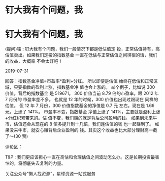 # 钉大我有个问题，我

# 钉大我有个问题，我

(提问)铭 : 钉大我有个问题，我们一般情况下都是低估值定 投，正常估值持有，高估值卖出。如果我们定投的指数基金 一直在低估与正常估值之间徘徊的话，我们的收益，大概率 不会太好吧！

2019-07-31

回答：指数基金净值=市盈率*盈利+分红。 所以即便是估值 始终在低估和正常区域，只要指数的盈利上涨，指数基金净 值也会上涨的。 举个例子，比如说 300 价值。背后的指数基金 是 519671。 300 价值当前 8.79 倍的市盈率。跟 2012 年 7 月份的 市盈率差不多。 也就是 12 年的时候，300 价值也出现过跟现在 同样的估值。 但 12 年 7 月份，300 价值指数基金的净值是 0.7 元 左右。现在是 1.69 元。上涨了 141%。 市盈率不变，指数基金 净值上涨了 141%，主要就是盈利上涨+分红积累带来的。估 值不变，我们赚的就是背后公司盈利的钱。 如果到未来牛 市，估值还会从现在的 8 倍多提升到十几倍，我们连估值的钱 也一起赚到了。 如果没来牛市，就安心赚背后企业盈利的 钱。其实这个收益也比大部分理财高一截了～(30 赞)

评论区：

T&P : 我们更应该担心一直在高估和合理估值之间波动怎么办。这是长期投资最害怕的，将彻底失去复利的力量。

关注公众号"懒人找资源"，星球资源一站式服务
